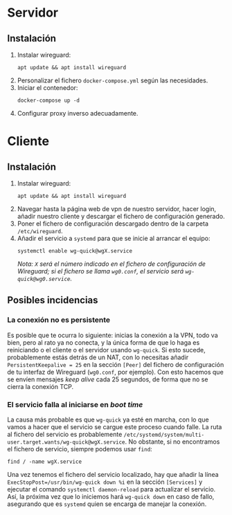 # Servidor

## Instalación

1. Instalar wireguard:
    ```
    apt update && apt install wireguard
    ```
2. Personalizar el fichero `docker-compose.yml` según las necesidades.
3. Iniciar el contenedor:
    ```
    docker-compose up -d
    ```
4. Configurar proxy inverso adecuadamente.

# Cliente

## Instalación

1. Instalar wireguard: 
    ```
    apt update && apt install wireguard
    ```
2. Navegar hasta la página web de vpn de nuestro servidor, hacer login, añadir nuestro cliente y descargar el fichero de configuración generado.
3. Poner el fichero de configuración descargado dentro de la carpeta `/etc/wireguard`.
4. Añadir el servicio a `systemd` para que se inicie al arrancar el equipo:
    ```
    systemctl enable wg-quick@wgX.service
    ```
    *Nota: `X` será el número indicado en el fichero de configuración de Wireguard; si el fichero se llama `wg0.conf`, el servicio será `wg-quick@wg0.service`.*

## Posibles incidencias

### La conexión no es persistente

Es posible que te ocurra lo siguiente: inicias la conexión a la VPN, todo va bien, pero al rato ya no conecta, y la única forma de que lo haga es reiniciando o el cliente o el servidor usando `wg-quick`. Si esto sucede, probablemente estás detrás de un NAT, con lo necesitas añadir `PersistentKeepalive = 25` en la sección `[Peer]` del fichero de configuración de tu interfaz de Wireguard (`wg0.conf`, por ejemplo). Con esto hacemos que se envíen mensajes *keep alive* cada 25 segundos, de forma que no se cierra la conexión TCP.

### El servicio falla al iniciarse en *boot time*

La causa más probable es que `wg-quick` ya esté en marcha, con lo que vamos a hacer que el servicio se cargue este proceso cuando falle.
La ruta al fichero del servicio es probablemente `/etc/systemd/system/multi-user.target.wants/wg-quick@wgX.service`.
No obstante, si no encontramos el fichero de servicio, siempre podemos usar `find`:
```
find / -name wgX.service
```
Una vez tenemos el fichero del servicio localizado, hay que añadir la línea `ExecStopPost=/usr/bin/wg-quick down %i` en la sección `[Services]` y ejecutar el comando `systemctl daemon-reload` para actualizar el servicio. Así, la próxima vez que lo iniciemos hará `wg-quick down` en caso de fallo, asegurando que es `systemd` quien se encarga de manejar la conexión.

